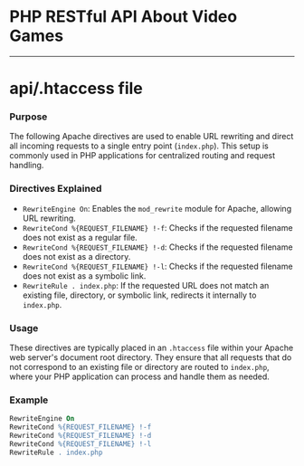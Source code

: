 # PHP RESTful API About Video Games
***
# api/.htaccess file
### Purpose

The following Apache directives are used to enable URL rewriting and direct all incoming requests to a single entry point (`index.php`). This setup is commonly used in PHP applications for centralized routing and request handling.

### Directives Explained

- `RewriteEngine On`: Enables the `mod_rewrite` module for Apache, allowing URL rewriting.
- `RewriteCond %{REQUEST_FILENAME} !-f`: Checks if the requested filename does not exist as a regular file.
- `RewriteCond %{REQUEST_FILENAME} !-d`: Checks if the requested filename does not exist as a directory.
- `RewriteCond %{REQUEST_FILENAME} !-l`: Checks if the requested filename does not exist as a symbolic link.
- `RewriteRule . index.php`: If the requested URL does not match an existing file, directory, or symbolic link, redirects it internally to `index.php`.

### Usage

These directives are typically placed in an `.htaccess` file within your Apache web server's document root directory. They ensure that all requests that do not correspond to an existing file or directory are routed to `index.php`, where your PHP application can process and handle them as needed.

### Example

```apache
RewriteEngine On
RewriteCond %{REQUEST_FILENAME} !-f
RewriteCond %{REQUEST_FILENAME} !-d
RewriteCond %{REQUEST_FILENAME} !-l
RewriteRule . index.php

